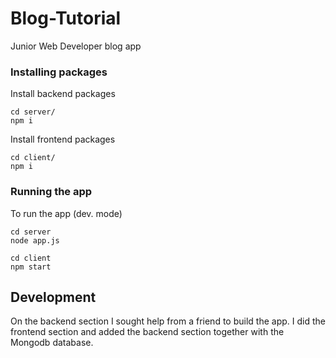 # Blog-Tutorial

Junior Web Developer blog app

### Installing packages

Install backend packages

```
cd server/
npm i
```

Install frontend packages

```
cd client/
npm i
```

### Running the app

To run the app (dev. mode)

```
cd server
node app.js

cd client
npm start
```

## Development
On the backend section I sought help from a friend to build the app. I did the frontend
section and added the backend section together with the Mongodb database.
